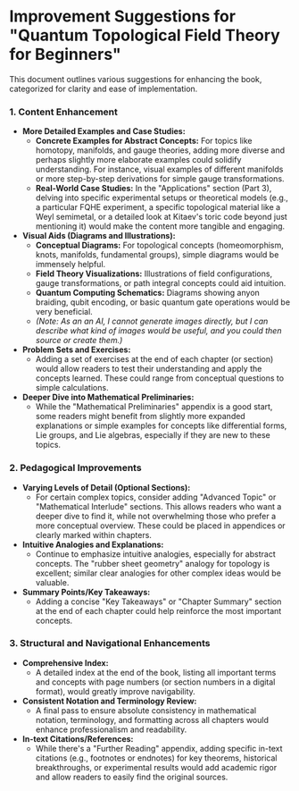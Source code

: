 # Improvement Suggestions for "Quantum Topological Field Theory for Beginners"

This document outlines various suggestions for enhancing the book, categorized for clarity and ease of implementation.

### 1. Content Enhancement

*   **More Detailed Examples and Case Studies:**
    *   **Concrete Examples for Abstract Concepts:** For topics like homotopy, manifolds, and gauge theories, adding more diverse and perhaps slightly more elaborate examples could solidify understanding. For instance, visual examples of different manifolds or more step-by-step derivations for simple gauge transformations.
    *   **Real-World Case Studies:** In the "Applications" section (Part 3), delving into specific experimental setups or theoretical models (e.g., a particular FQHE experiment, a specific topological material like a Weyl semimetal, or a detailed look at Kitaev's toric code beyond just mentioning it) would make the content more tangible and engaging.
*   **Visual Aids (Diagrams and Illustrations):**
    *   **Conceptual Diagrams:** For topological concepts (homeomorphism, knots, manifolds, fundamental groups), simple diagrams would be immensely helpful.
    *   **Field Theory Visualizations:** Illustrations of field configurations, gauge transformations, or path integral concepts could aid intuition.
    *   **Quantum Computing Schematics:** Diagrams showing anyon braiding, qubit encoding, or basic quantum gate operations would be very beneficial.
    *   *(Note: As an an AI, I cannot generate images directly, but I can describe what kind of images would be useful, and you could then source or create them.)*
*   **Problem Sets and Exercises:**
    *   Adding a set of exercises at the end of each chapter (or section) would allow readers to test their understanding and apply the concepts learned. These could range from conceptual questions to simple calculations.
*   **Deeper Dive into Mathematical Preliminaries:**
    *   While the "Mathematical Preliminaries" appendix is a good start, some readers might benefit from slightly more expanded explanations or simple examples for concepts like differential forms, Lie groups, and Lie algebras, especially if they are new to these topics.

### 2. Pedagogical Improvements

*   **Varying Levels of Detail (Optional Sections):**
    *   For certain complex topics, consider adding "Advanced Topic" or "Mathematical Interlude" sections. This allows readers who want a deeper dive to find it, while not overwhelming those who prefer a more conceptual overview. These could be placed in appendices or clearly marked within chapters.
*   **Intuitive Analogies and Explanations:**
    *   Continue to emphasize intuitive analogies, especially for abstract concepts. The "rubber sheet geometry" analogy for topology is excellent; similar clear analogies for other complex ideas would be valuable.
*   **Summary Points/Key Takeaways:**
    *   Adding a concise "Key Takeaways" or "Chapter Summary" section at the end of each chapter could help reinforce the most important concepts.

### 3. Structural and Navigational Enhancements

*   **Comprehensive Index:**
    *   A detailed index at the end of the book, listing all important terms and concepts with page numbers (or section numbers in a digital format), would greatly improve navigability.
*   **Consistent Notation and Terminology Review:**
    *   A final pass to ensure absolute consistency in mathematical notation, terminology, and formatting across all chapters would enhance professionalism and readability.
*   **In-text Citations/References:**
    *   While there's a "Further Reading" appendix, adding specific in-text citations (e.g., footnotes or endnotes) for key theorems, historical breakthroughs, or experimental results would add academic rigor and allow readers to easily find the original sources.
